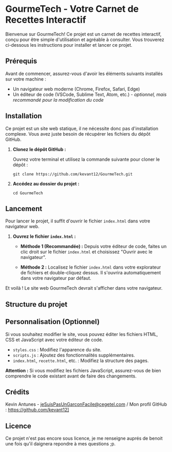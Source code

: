 # GourmeTech - Votre Carnet de Recettes Interactif

Bienvenue sur GourmeTech! Ce projet est un carnet de recettes interactif, conçu pour être simple d'utilisation et agréable à consulter. Vous trouverez ci-dessous les instructions pour installer et lancer ce projet.

## Prérequis

Avant de commencer, assurez-vous d'avoir les éléments suivants installés sur votre machine :

*   Un navigateur web moderne (Chrome, Firefox, Safari, Edge)
*   Un éditeur de code (VSCode, Sublime Text, Atom, etc.) - *optionnel, mais recommandé pour la modification du code*

## Installation

Ce projet est un site web statique, il ne nécessite donc pas d'installation complexe.  Vous avez juste besoin de récupérer les fichiers du dépôt GitHub.

1.  **Clonez le dépôt GitHub :**

    Ouvrez votre terminal et utilisez la commande suivante pour cloner le dépôt :

    ```
    git clone https://github.com/kevant12/GourmeTech.git
    ```

    

2.  **Accédez au dossier du projet :**

    ```
    cd GourmeTech
    ```

## Lancement

Pour lancer le projet, il suffit d'ouvrir le fichier `index.html` dans votre navigateur web.

1.  **Ouvrez le fichier `index.html` :**

    *   **Méthode 1 (Recommandée) :**  Depuis votre éditeur de code, faites un clic droit sur le fichier `index.html` et choisissez "Ouvrir avec le navigateur".

    *   **Méthode 2 :**  Localisez le fichier `index.html` dans votre explorateur de fichiers et double-cliquez dessus.  Il s'ouvrira automatiquement dans votre navigateur par défaut.

Et voilà !  Le site web GourmeTech devrait s'afficher dans votre navigateur.

## Structure du projet


## Personnalisation (Optionnel)

Si vous souhaitez modifier le site, vous pouvez éditer les fichiers HTML, CSS et JavaScript avec votre éditeur de code.

*   `styles.css` :  Modifiez l'apparence du site.
*   `scripts.js` : Ajoutez des fonctionnalités supplémentaires.
*   `index.html`, `recette.html`, etc. : Modifiez la structure des pages.

**Attention :**  Si vous modifiez les fichiers JavaScript, assurez-vous de bien comprendre le code existant avant de faire des changements.

## Crédits

Kevin Antunes - jeSuisPasUnGarconFacile@cegetel.com  / Mon profil GitHub : https://github.com/kevant12]

## Licence

Ce projet n'est pas encore sous licence, je me renseigne auprés de benoit une fois qu'il daignera repondre à mes questions ;p.


